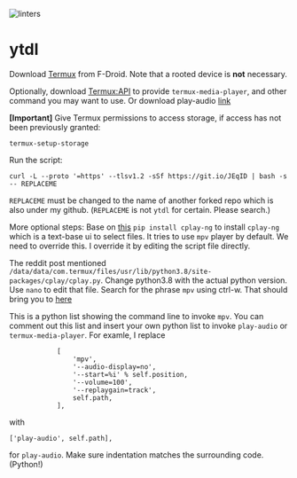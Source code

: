 ![linters](https://github.com/nth10sd/ytdl/workflows/linters/badge.svg)

# ytdl

Download [Termux](https://f-droid.org/en/packages/com.termux/) from F-Droid. Note that a rooted device is **not** necessary.


Optionally, download [Termux:API](https://f-droid.org/packages/com.termux.api/) to provide `termux-media-player`, and other command you may want to use. Or download play-audio [link](https://github.com/termux/play-audio)
    

**\[Important\]** Give Termux permissions to access storage, if access has not been previously granted:

`termux-setup-storage`

Run the script:

`curl -L --proto '=https' --tlsv1.2 -sSf https://git.io/JEqID | bash -s -- REPLACEME`

`REPLACEME` must be changed to the name of another forked repo which is also under my github. (`REPLACEME` is not `ytdl` for certain. Please search.)

More optional steps:
Base on [this](https://www.reddit.com/r/termux/comments/gwfs6t/how_to_listen_to_music_with_playaudio/)
`pip install cplay-ng` to install `cplay-ng` which is a text-base ui to select files. It tries to use `mpv` player by default. We need to override this. I override it by editing the script file directly.

The reddit post mentioned `/data/data/com.termux/files/usr/lib/python3.8/site-packages/cplay/cplay.py`. Change python3.8 with the actual python version. Use `nano` to edit that file. Search for the phrase `mpv` using ctrl-w. That should bring you to [here](https://github.com/xi/cplay-ng/blob/0247517cee4842b97b997170951ce92344731315/cplay.py#L169)

This is a python list showing the command line to invoke `mpv`. You can comment out this list and insert your own python list to invoke `play-audio` or `termux-media-player`. For examle, I replace
```
            [
                'mpv',
                '--audio-display=no',
                '--start=%i' % self.position,
                '--volume=100',
                '--replaygain=track',
                self.path,
            ],
```
with
```
['play-audio', self.path],
```
for `play-audio`. Make sure indentation matches the surrounding code. (Python!)
